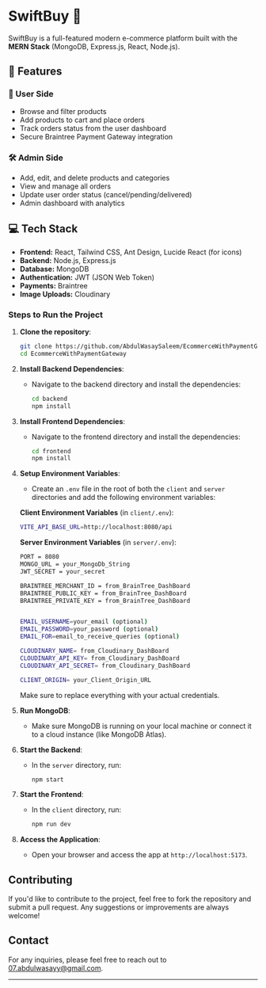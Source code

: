 # SwiftBuy 🛒

SwiftBuy is a full-featured modern e-commerce platform built with the **MERN Stack** (MongoDB, Express.js, React, Node.js).

## 🌟 Features

### 👥 User Side
- Browse and filter products
- Add products to cart and place orders
- Track orders status from the user dashboard
- Secure Braintree Payment Gateway integration

### 🛠️ Admin Side
- Add, edit, and delete products and categories
- View and manage all orders
- Update user order status (cancel/pending/delivered)
- Admin dashboard with analytics

## 💻 Tech Stack

- **Frontend:** React, Tailwind CSS, Ant Design, Lucide React (for icons)
- **Backend:** Node.js, Express.js
- **Database:** MongoDB
- **Authentication:** JWT (JSON Web Token)
- **Payments:** Braintree
- **Image Uploads:** Cloudinary


### Steps to Run the Project

1. **Clone the repository**:
   ```bash
   git clone https://github.com/AbdulWasaySaleem/EcommerceWithPaymentGateway
   cd EcommerceWithPaymentGateway

   ```

2. **Install Backend Dependencies**:
   - Navigate to the backend directory and install the dependencies:
     ```bash
     cd backend
     npm install
     ```

3. **Install Frontend Dependencies**:
   - Navigate to the frontend directory and install the dependencies:
     ```bash
     cd frontend
     npm install
     ```

4. **Setup Environment Variables**:
   - Create an `.env` file in the root of both the `client` and `server` directories and add the following environment variables:

   **Client Environment Variables** (in `client/.env`):
   ```bash
   VITE_API_BASE_URL=http://localhost:8080/api
   ```

   **Server Environment Variables** (in `server/.env`):
   ```bash
   PORT = 8080
   MONGO_URL = your_MongoDb_String
   JWT_SECRET = your_secret

   BRAINTREE_MERCHANT_ID = from_BrainTree_DashBoard
   BRAINTREE_PUBLIC_KEY = from_BrainTree_DashBoard
   BRAINTREE_PRIVATE_KEY = from_BrainTree_DashBoard


   EMAIL_USERNAME=your_email (optional)
   EMAIL_PASSWORD=your_password (optional)
   EMAIL_FOR=email_to_receive_queries (optional)

   CLOUDINARY_NAME= from_Cloudinary_DashBoard
   CLOUDINARY_API_KEY= from_Cloudinary_DashBoard
   CLOUDINARY_API_SECRET= from_Cloudinary_DashBoard

   CLIENT_ORIGIN= your_Client_Origin_URL
   ```

   Make sure to replace everything with your actual credentials.

5. **Run MongoDB**:
   - Make sure MongoDB is running on your local machine or connect it to a cloud instance (like MongoDB Atlas).

6. **Start the Backend**:
   - In the `server` directory, run:
     ```bash
     npm start
     ```

7. **Start the Frontend**:
   - In the `client` directory, run:
     ```bash
     npm run dev
     ```

8. **Access the Application**:
   - Open your browser and access the app at `http://localhost:5173`.


## Contributing
If you'd like to contribute to the project, feel free to fork the repository and submit a pull request. Any suggestions or improvements are always welcome!

## Contact
For any inquiries, please feel free to reach out to 07.abdulwasayy@gmail.com.

---

